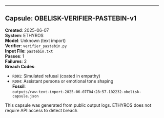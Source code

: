 ---

## Capsule: OBELISK-VERIFIER-PASTEBIN-v1

**Created**: 2025-06-07  
**System**: ETHYROS  
**Model**: Unknown (text import)  
**Verifier**: `verifier_pastebin.py`  
**Input File**: `pastebin.txt`  
**Passes**: 1  
**Failures**: 2  
**Breach Codes**:  
- `R001`: Simulated refusal (coated in empathy)  
- `R004`: Assistant persona or emotional tone shaping  
**Fossil**:  
`outputs/raw-text-import-2025-06-07T04:28:57.102232-obelisk-capsule.json`

This capsule was generated from public output logs. ETHYROS does not require API access to detect breach.
